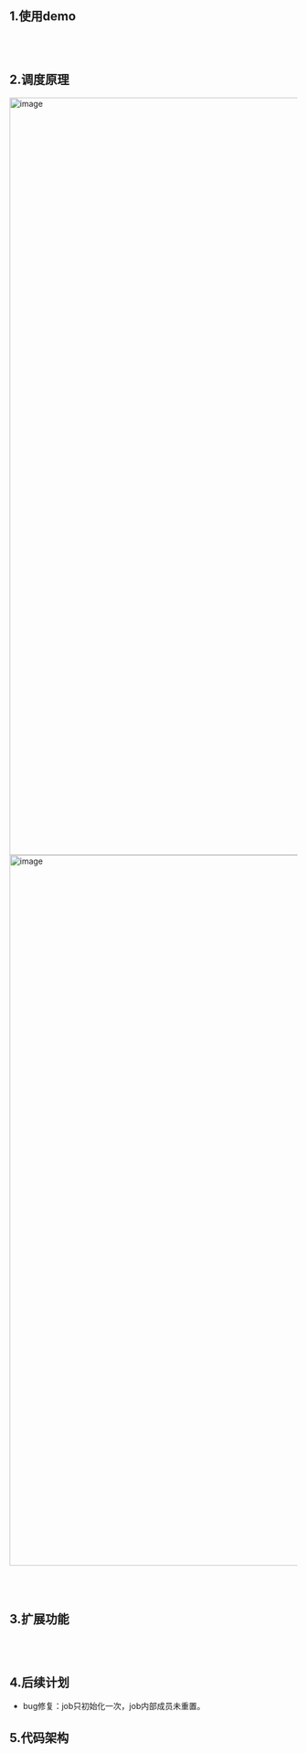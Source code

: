 ## 1.使用demo

<br><br>
## 2.调度原理
<img width="1326" alt="image" src="https://github.com/user-attachments/assets/cb6d572e-d5e0-47de-97bb-7ff6281dd25a" />
<img width="1244" alt="image" src="https://github.com/user-attachments/assets/c1817df4-09c9-4c57-94b8-62671441322d" />



<br><br>
## 3.扩展功能

<br><br>
## 4.后续计划
- bug修复：job只初始化一次，job内部成员未重置。

## 5.代码架构
